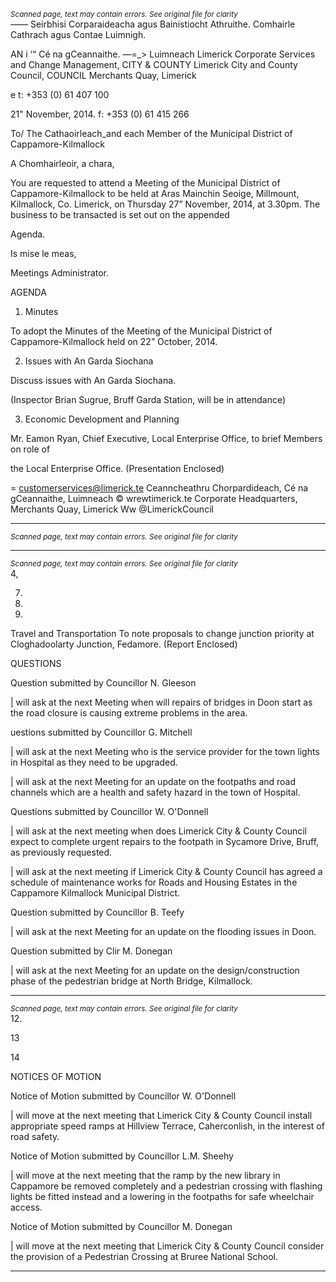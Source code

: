 *<small>Scanned page, text may contain errors. See original file for clarity</small>*  
_——_ Seirbhisi Corparaideacha agus Bainistiocht Athruithe.
Comhairle Cathrach agus Contae Luimnigh.

AN i ‘“ Cé na gCeannaithe.
—=_> Luimneach
Limerick Corporate Services and Change Management,
CITY & COUNTY Limerick City and County Council,
COUNCIL Merchants Quay,
Limerick

e t: +353 (0) 61 407 100

21" November, 2014. f: +353 (0) 61 415 266

To/ The Cathaoirleach_and each Member of the Municipal
District of Cappamore-Kilmallock

A Chomhairleoir, a chara,

You are requested to attend a Meeting of the Municipal District of Cappamore-Kilmallock to be
held at Aras Mainchin Seoige, Millmount, Kilmallock, Co. Limerick, on Thursday 27”
November, 2014, at 3.30pm. The business to be transacted is set out on the appended

Agenda.

Is mise le meas,

Meetings Administrator.

AGENDA
1. Minutes

To adopt the Minutes of the Meeting of the Municipal District of Cappamore-Kilmallock
held on 22” October, 2014.

2. Issues with An Garda Siochana

Discuss issues with An Garda Siochana.

(Inspector Brian Sugrue, Bruff Garda Station, will be in attendance)

3. Economic Development and Planning

Mr. Eamon Ryan, Chief Executive, Local Enterprise Office, to brief Members on role of

the Local Enterprise Office.
(Presentation Enclosed)

= customerservices@limerick.te
Ceanncheathru Chorpardideach, Cé na gCeannaithe, Luimneach © wrewtimerick.te
Corporate Headquarters, Merchants Quay, Limerick Ww @LimerickCouncil

---
*<small>Scanned page, text may contain errors. See original file for clarity</small>*  

---
*<small>Scanned page, text may contain errors. See original file for clarity</small>*  
4,

7.

10.

11.

Travel and Transportation
To note proposals to change junction priority at Cloghadoolarty Junction, Fedamore.
(Report Enclosed)

QUESTIONS

Question submitted by Councillor N. Gleeson

| will ask at the next Meeting when will repairs of bridges in Doon start as the road
closure is causing extreme problems in the area.

uestions submitted by Councillor G. Mitchell

| will ask at the next Meeting who is the service provider for the town lights in Hospital as
they need to be upgraded.

| will ask at the next Meeting for an update on the footpaths and road channels which are
a health and safety hazard in the town of Hospital.

Questions submitted by Councillor W. O'Donnell

| will ask at the next meeting when does Limerick City & County Council expect to
complete urgent repairs to the footpath in Sycamore Drive, Bruff, as previously
requested.

| will ask at the next meeting if Limerick City & County Council has agreed a schedule of
maintenance works for Roads and Housing Estates in the Cappamore Kilmallock
Municipal District.

Question submitted by Councillor B. Teefy

| will ask at the next Meeting for an update on the flooding issues in Doon.

Question submitted by Clir M. Donegan

| will ask at the next Meeting for an update on the design/construction phase of the
pedestrian bridge at North Bridge, Kilmallock.

---
*<small>Scanned page, text may contain errors. See original file for clarity</small>*  
12.

13

14

NOTICES OF MOTION

Notice of Motion submitted by Councillor W. O'Donnell

| will move at the next meeting that Limerick City & County Council install appropriate
speed ramps at Hillview Terrace, Caherconlish, in the interest of road safety.

Notice of Motion submitted by Councillor L.M. Sheehy

| will move at the next meeting that the ramp by the new library in Cappamore be
removed completely and a pedestrian crossing with flashing lights be fitted instead and a
lowering in the footpaths for safe wheelchair access.

Notice of Motion submitted by Councillor M. Donegan

| will move at the next meeting that Limerick City & County Council consider the provision
of a Pedestrian Crossing at Bruree National School.

---
